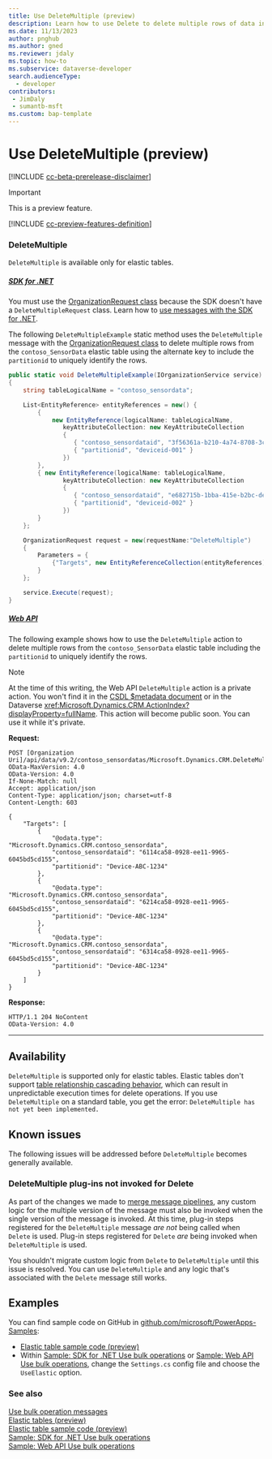 ```yaml
---
title: Use DeleteMultiple (preview)
description: Learn how to use Delete to delete multiple rows of data in a Microsoft Dataverse elastic table. 
ms.date: 11/13/2023
author: pnghub
ms.author: gned
ms.reviewer: jdaly
ms.topic: how-to
ms.subservice: dataverse-developer
search.audienceType: 
  - developer
contributors:
 - JimDaly
 - sumantb-msft
ms.custom: bap-template
---
```


# Use DeleteMultiple (preview)

[!INCLUDE [cc-beta-prerelease-disclaimer](../../includes/cc-beta-prerelease-disclaimer.md)]

> [!IMPORTANT]
> This is a preview feature.
>
> [!INCLUDE [cc-preview-features-definition](../../includes/cc-preview-features-definition.md)]

### DeleteMultiple

`DeleteMultiple` is available only for elastic tables.

##### [SDK for .NET](#tab/sdk)

You must use the [OrganizationRequest class](xref:Microsoft.Xrm.Sdk.OrganizationRequest) because the SDK doesn't have a `DeleteMultipleRequest` class. Learn how to [use messages with the SDK for .NET](org-service/use-messages.md).

The following `DeleteMultipleExample` static method uses the `DeleteMultiple` message with the [OrganizationRequest class](xref:Microsoft.Xrm.Sdk.OrganizationRequest) to delete multiple rows from the `contoso_SensorData` elastic table using the alternate key to include the `partitionid` to uniquely identify the rows.

```csharp
public static void DeleteMultipleExample(IOrganizationService service)
{
    string tableLogicalName = "contoso_sensordata";

    List<EntityReference> entityReferences = new() {
        {
            new EntityReference(logicalName: tableLogicalName,
               keyAttributeCollection: new KeyAttributeCollection
               {
                  { "contoso_sensordataid", "3f56361a-b210-4a74-8708-3c664038fa41" },
                  { "partitionid", "deviceid-001" }
               })
        },
        { new EntityReference(logicalName: tableLogicalName,
               keyAttributeCollection: new KeyAttributeCollection
               {
                  { "contoso_sensordataid", "e682715b-1bba-415e-b2bc-de9327308423" },
                  { "partitionid", "deviceid-002" }
               })
        }
    };

    OrganizationRequest request = new(requestName:"DeleteMultiple")
    {
        Parameters = {
            {"Targets", new EntityReferenceCollection(entityReferences)}
        }
    };

    service.Execute(request);
}
```

##### [Web API](#tab/webapi)

The following example shows how to use the `DeleteMultiple` action to delete multiple rows from the `contoso_SensorData` elastic table including the `partitionid` to uniquely identify the rows.

> [!NOTE]
> At the time of this writing, the Web API `DeleteMultiple` action is a private action. You won't find it in the [CSDL $metadata document](webapi/web-api-service-documents.md#csdl-metadata-document) or in the Dataverse <xref:Microsoft.Dynamics.CRM.ActionIndex?displayProperty=fullName>. This action will become public soon. You can use it while it's private.

**Request:**

```http
POST [Organization Uri]/api/data/v9.2/contoso_sensordatas/Microsoft.Dynamics.CRM.DeleteMultiple
OData-MaxVersion: 4.0
OData-Version: 4.0
If-None-Match: null
Accept: application/json
Content-Type: application/json; charset=utf-8
Content-Length: 603

{
    "Targets": [
        {
            "@odata.type": "Microsoft.Dynamics.CRM.contoso_sensordata",
            "contoso_sensordataid": "6114ca58-0928-ee11-9965-6045bd5cd155",
            "partitionid": "Device-ABC-1234"
        },
        {
            "@odata.type": "Microsoft.Dynamics.CRM.contoso_sensordata",
            "contoso_sensordataid": "6214ca58-0928-ee11-9965-6045bd5cd155",
            "partitionid": "Device-ABC-1234"
        },
        {
            "@odata.type": "Microsoft.Dynamics.CRM.contoso_sensordata",
            "contoso_sensordataid": "6314ca58-0928-ee11-9965-6045bd5cd155",
            "partitionid": "Device-ABC-1234"
        }
    ]
}
```

**Response:**

```http
HTTP/1.1 204 NoContent
OData-Version: 4.0
```

---

## Availability

`DeleteMultiple` is supported only for elastic tables. Elastic tables don't support [table relationship cascading behavior](configure-entity-relationship-cascading-behavior.md), which can result in unpredictable execution times for delete operations. If you use `DeleteMultiple` on a standard table, you get the error: `DeleteMultiple has not yet been implemented.`

## Known issues

The following issues will be addressed before `DeleteMultiple` becomes generally available.

### DeleteMultiple plug-ins not invoked for Delete

As part of the changes we made to [merge message pipelines](bulk-operations.md#message-pipelines-merged), any custom logic for the multiple version of the message must also be invoked when the single version of the message is invoked. At this time, plug-in steps registered for the `DeleteMultiple` message *are not* being called when `Delete` is used. Plug-in steps registered for `Delete` *are* being invoked when `DeleteMultiple` is used.

You shouldn't migrate custom logic from `Delete` to `DeleteMultiple` until this issue is resolved. You can use `DeleteMultiple` and any logic that's associated with the `Delete` message still works.


## Examples

You can find sample code on GitHub in [github.com/microsoft/PowerApps-Samples](https://github.com/microsoft/PowerApps-Samples):

- [Elastic table sample code (preview)](elastic-table-samples.md)
- Within [Sample: SDK for .NET Use bulk operations](org-service/samples/create-update-multiple.md) or [Sample: Web API Use bulk operations](webapi/samples/create-update-multiple.md), change the `Settings.cs` config file and choose the `UseElastic` option.

### See also

[Use bulk operation messages](bulk-operations.md)   
[Elastic tables (preview)](elastic-tables.md)  
[Elastic table sample code (preview)](elastic-table-samples.md)   
[Sample: SDK for .NET Use bulk operations](org-service/samples/create-update-multiple.md)   
[Sample: Web API Use bulk operations](webapi/samples/create-update-multiple.md)   